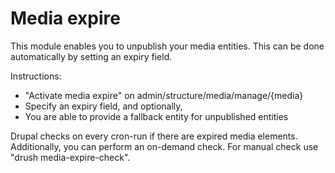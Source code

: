 # Media expire

This module enables you to unpublish your media entities.
This can be done automatically by setting an expiry field.

Instructions:
 - "Activate media expire" on admin/structure/media/manage/{media}
 - Specify an expiry field, and optionally,
 - You are able to provide a fallback entity for unpublished entities

Drupal checks on every cron-run if there are expired media elements. 
Additionally, you can perform an on-demand check.
For manual check use "drush media-expire-check".

